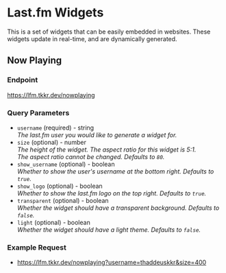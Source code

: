 # Last.fm Widgets
This is a set of widgets that can be easily embedded in websites. These widgets update in real-time, and are dynamically generated.

## Now Playing
### Endpoint
https://lfm.tkkr.dev/nowplaying
### Query Parameters
* `username` (required) - string  
  *The last.fm user you would like to generate a widget for.*
* `size` (optional) - number  
  *The height of the widget. The aspect ratio for this widget is 5:1.*  
  *The aspect ratio cannot be changed. Defaults to `80`.*
* `show_username` (optional) - boolean  
  *Whether to show the user's username at the bottom right. Defaults to `true`.*
* `show_logo` (optional) - boolean  
  *Whether to show the last.fm logo on the top right. Defaults to `true`.*
* `transparent` (optional) - boolean  
  *Whether the widget should have a transparent background. Defaults to `false`.*
* `light` (optional) - boolean  
  *Whether the widget should have a light theme. Defaults to `false`.*
### Example Request
* https://lfm.tkkr.dev/nowplaying?username=thaddeuskkr&size=400